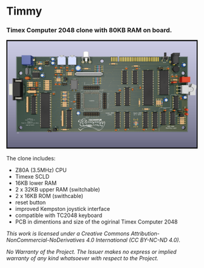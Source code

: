 # Timmy

### Timex Computer 2048 clone with 80KB RAM on board.

![Timmy](/Docs/TC2048_Board_012a.png)

The clone includes:

* Z80A (3.5MHz) CPU
* Timexe SCLD
* 16KB lower RAM
* 2 x 32KB upper RAM (switchable)
* 2 x 16KB ROM (swithcable)
* reset button
* improved Kempston joystick interface
* compatible with TC2048 keyboard
* PCB in dimentions and size of the ogirinal Timex Computer 2048

*This work is licensed under a Creative Commons Attribution-NonCommercial-NoDerivatives 4.0 International (CC BY-NC-ND 4.0).*

*No Warranty of the Project. The Issuer makes no express or implied warranty of any kind whatsoever with respect to the Project.*
